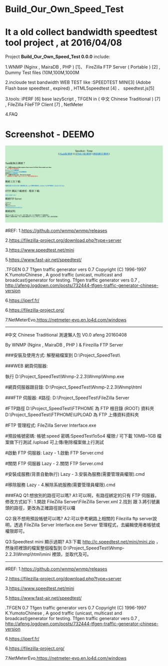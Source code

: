 # Build_Our_Own_Speed_Test

# It a old collect bandwidth speedtest tool project , at 2016/04/08  #

Project  **Build_Our_Own_Speed_Test 0.0.0** include:

1.WNMP (Nginx , MairaDB , PHP ) [1]、 FireZilla FTP Server ( Portable ) [2] , Dummy Test files (10M,100M,1000M  

2.incloude test bandwidth WEB TEST like :SPEEDTEST MINI[3] (Adobe Flash base speedtest , expired) , HTML5speedtest [4] 、 speedtest.js[5] 

3.tools: iPERF [6] base lazyScript , TFGEN in ( 中文 Chinese Traditional ) [7] , FileZilla FileFTP Client [7]  , NetMeter

4.FAQ

# Screenshot - DEEMO #
![Screenshot - DEEMO](https://github.com/cfwang0206/Build_Our_Own_Speed_Test/blob/master/Screenshot.png)

#REF: 
1.https://github.com/wnmp/wnmp/releases

2.https://filezilla-project.org/download.php?type=server

3.https://www.speedtest.net/mini

5.https://www.fast-air.net/speedtest/

.TFGEN 0.7 Tfgen traffic generator vers 0.7 Copyright (C) 1996-1997 K.YumotoChinese , A good traffic (unicast, multicast and broadcast)generator for testing.
Tfgen traffic generator vers 0.7 , http://afeng.logdown.com/posts/732444-tfgen-traffic-generator-chinese-version

6.https://iperf.fr/

6.https://filezilla-project.org/

7.NetMeterEvo,https://netmeter-evo.en.lo4d.com/windows


---------------------
#中文 Chinese Traditional 
測速懶人包 V0.0 afeng 20160408


By WNMP (Nginx , MairaDB , PHP ) & Firezilla FTP Server

###安裝及使用方式:
解壓縮檔案到 D:\Project_SpeedTest\

###WEB 網頁伺服器: 

執行
D:\Project_SpeedTest\Wnmp-2.2.3\Wnmp\Wnmp.exe

#網頁伺服器跟目錄:
D:\Project_SpeedTest\Wnmp-2.2.3\Wnmp\html

###FTP 伺服器:
#路徑:
D:\Project_SpeedTest\FileZilla Server

#FTP路徑
D:\Project_SpeedTest\FTPHOME 為 FTP 根目錄 (ROOT) 資料夾
D:\Project_SpeedTest\FTPHOME\UPLOAD 為 FTP 上傳資料資料夾

#FTP 管理程式:
FileZilla Server Interface.exe

#預設帳號密碼:
帳號:speed
密碼:SpeedTest1o5o4
權限:/ 可下載 10MB~1GB 檔案做下行測試
     /upload 可上傳/刪除檔案做上行測試

#啟動 FTP 伺服器:
Lazy - 1.啟動 FTP Server.cmd

#關閉 FTP 伺服器
Lazy - 2.關閉 FTP Server.cmd

#安裝成服務(背景自動執行)
Lazy - 3.安裝為服務(需要管理員權限).cmd

#移除服務
Lazy - 4.解除系統服務(需要管理員權限).cmd

###FAQ
Q1:想放別的路徑可以嗎?
A1:可以啊，有路徑綁定的只有 FTP 伺服器，修改方式如下:
1.開啟 FileZilla Server\FileZilla Server.xml
2.找到 <Permission Dir="D:\Project_SpeedTest\FTPHOME"> 跟 <Permission Dir="D:\Project_SpeedTest\FTPHOME\UPLOAD">
3.將引號裏頭的路徑，更改為正確路徑就可以囉

Q2:我不想用預設帳號可以嗎?
A2:可以參考網路上相關的 Filezilla ftp server說明，透過 FileZilla Server Interface.exe Server 管理程式，去編輯使用者帳號或權限即可。

Q3:Speedtest mini 顯示過期?
A3:下載 http://c.speedtest.net/mini/mini.zip ，
然後把裡頭的檔案整個複製到 D:\Project_SpeedTest\Wnmp-2.2.3\Wnmp\html\mini 裡頭，並取代及可。

---
#REF: 
1.https://github.com/wnmp/wnmp/releases

2.https://filezilla-project.org/download.php?type=server

3.https://www.speedtest.net/mini

5.https://www.fast-air.net/speedtest/

.TFGEN 0.7 Tfgen traffic generator vers 0.7 Copyright (C) 1996-1997 K.YumotoChinese , A good traffic (unicast, multicast and broadcast)generator for testing.
Tfgen traffic generator vers 0.7 , http://afeng.logdown.com/posts/732444-tfgen-traffic-generator-chinese-version

6.https://iperf.fr/

6.https://filezilla-project.org/

7.NetMeterEvo,https://netmeter-evo.en.lo4d.com/windows
